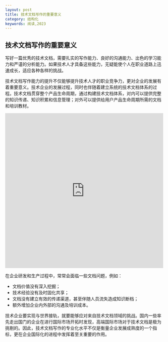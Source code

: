 ```yaml
---
layout: post
title: 技术文档写作的重要意义
category: 结构化
keywords: 阅读,2023
---
```


## 技术文档写作的重要意义
写好一篇优秀的技术文档，需要扎实的写作能力、良好的沟通能力、出色的学习能力和严谨的分析能力。如果技术人才具备这些能力，无疑能使个人在职业道路上迅速成长，适应各种各样的挑战。

技术文档写作能力的提升不仅能够提升技术人才的职业竞争力，更对企业的发展有着重要意义。技术企业的发展过程，同时也伴随着建立系统的技术文档体系的过程。技术文档贯穿整个产品生命周期，通过构建技术文档体系，对内可以提供完整的知识传递、知识积累和信息管理；对外可以提供给用户产品生命周期所需的文档和培训教材。

<iframe height=498 width=510 src="https://www.bilibili.com/video/BV1qD4y1U7fs/?spm_id_from=333.337.search-card.all.click&vd_source=f5cc5a31289aae2f9089b0e730dc5ed9" frameborder=0 allowfullscreen></iframe>


在企业研发和生产过程中，常常会面临一些文档问题，例如：

- 文档价值没有深入挖掘；
- 技术经验没有及时固化共享；
- 文档没有建立有效的传递渠道，甚至伴随人员流失造成知识断档；
- 额外增加企业内外部的沟通及培训成本。

技术企业要实现与世界接轨，就要能够应对来自技术文档领域的挑战。国内一些率先走出国门的企业在进行国际市场开拓时发现，高端国际市场对于技术文档是极为挑剔的。因此，技术文档写作的专业化水平不仅是衡量企业发展成熟度的一个指标，更在企业国际化的进程中发挥着至关重要的作用。
